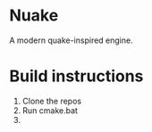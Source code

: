 # Nuake
A modern quake-inspired engine.

# Build instructions
1. Clone the repos
2. Run cmake.bat
3. 